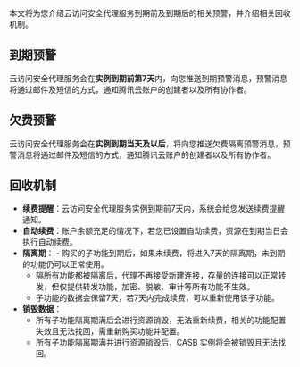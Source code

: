 本文将为您介绍云访问安全代理服务到期前及到期后的相关预警，并介绍相关回收机制。
## 到期预警
云访问安全代理服务会在**实例到期前第7天**内，向您推送到期预警消息，预警消息将通过邮件及短信的方式，通知腾讯云账户的创建者以及所有协作者。

## 欠费预警

云访问安全代理服务会在**实例到期当天及以后**，将向您推送欠费隔离预警消息，预警消息将通过邮件及短信的方式，通知腾讯云账户的创建者以及所有协作者。

## 回收机制
- **续费提醒**：云访问安全代理服务实例到期前7天内，系统会给您发送续费提醒通知。
- **自动续费**：账户余额充足的情况下，若您已设置自动续费，资源在到期当日会执行自动续费。
- **隔离期**：
        - 购买的子功能到期后，如果未续费，将进入7天的隔离期，未到期的功能仍可以正常使用。
	- 隔所有功能都被隔离后，代理不再接受新建连接，存量的连接可以正常转发，但仅提供转发功能，加密、脱敏、审计等所有功能不生效。
	- 子功能的数据会保留7天，若7天内完成续费，可以重新使用该子功能。
- **销毁数据**：
  - 所有子功能隔离期满后会进行资源销毁，无法重新续费，相关的功能配置失效且无法找回，需重新购买功能并配置。
  - 所有子功能隔离期满并进行资源销毁后，CASB 实例将会被销毁且无法找回。
